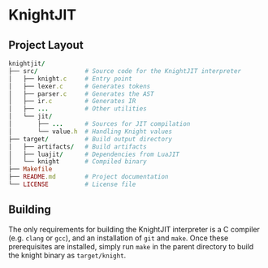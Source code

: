 # KnightJIT

## Project Layout

```rb
knightjit/
├── src/             # Source code for the KnightJIT interpreter
│   ├── knight.c     # Entry point
│   ├── lexer.c      # Generates tokens
│   ├── parser.c     # Generates the AST
│   ├── ir.c         # Generates IR
│   ├── ...          # Other utilities
│   └── jit/
│       ├── ...      # Sources for JIT compilation
│       └── value.h  # Handling Knight values
├── target/          # Build output directory
│   ├── artifacts/   # Build artifacts
│   ├── luajit/      # Dependencies from LuaJIT
│   └── knight       # Compiled binary
├── Makefile
├── README.md        # Project documentation
└── LICENSE          # License file
```

## Building

The only requirements for building the KnightJIT interpreter is a C compiler (e.g. `clang` or `gcc`), and an installation of `git` and `make`. Once these prerequisites are installed, simply run `make` in the parent directory to build the knight binary as `target/knight`.
